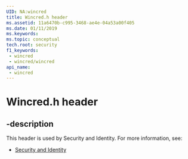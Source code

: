 ```yaml
---
UID: NA:wincred
title: Wincred.h header
ms.assetid: 11a6470b-c995-3468-ae4e-04a53a00f405
ms.date: 01/11/2019
ms.keywords: 
ms.topic: conceptual
tech.root: security
f1_keywords:
 - wincred
 - wincred/wincred
api_name:
 - wincred
---
```


# Wincred.h header


## -description

This header is used by Security and Identity. For more information, see:

- [Security and Identity](../_security/index.md)

